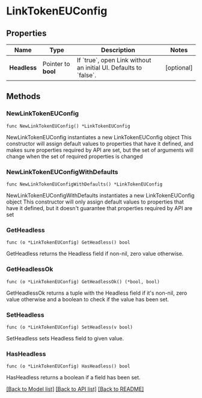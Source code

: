 # LinkTokenEUConfig

## Properties

Name | Type | Description | Notes
------------ | ------------- | ------------- | -------------
**Headless** | Pointer to **bool** | If &#x60;true&#x60;, open Link without an initial UI. Defaults to &#x60;false&#x60;. | [optional] 

## Methods

### NewLinkTokenEUConfig

`func NewLinkTokenEUConfig() *LinkTokenEUConfig`

NewLinkTokenEUConfig instantiates a new LinkTokenEUConfig object
This constructor will assign default values to properties that have it defined,
and makes sure properties required by API are set, but the set of arguments
will change when the set of required properties is changed

### NewLinkTokenEUConfigWithDefaults

`func NewLinkTokenEUConfigWithDefaults() *LinkTokenEUConfig`

NewLinkTokenEUConfigWithDefaults instantiates a new LinkTokenEUConfig object
This constructor will only assign default values to properties that have it defined,
but it doesn't guarantee that properties required by API are set

### GetHeadless

`func (o *LinkTokenEUConfig) GetHeadless() bool`

GetHeadless returns the Headless field if non-nil, zero value otherwise.

### GetHeadlessOk

`func (o *LinkTokenEUConfig) GetHeadlessOk() (*bool, bool)`

GetHeadlessOk returns a tuple with the Headless field if it's non-nil, zero value otherwise
and a boolean to check if the value has been set.

### SetHeadless

`func (o *LinkTokenEUConfig) SetHeadless(v bool)`

SetHeadless sets Headless field to given value.

### HasHeadless

`func (o *LinkTokenEUConfig) HasHeadless() bool`

HasHeadless returns a boolean if a field has been set.


[[Back to Model list]](../README.md#documentation-for-models) [[Back to API list]](../README.md#documentation-for-api-endpoints) [[Back to README]](../README.md)


